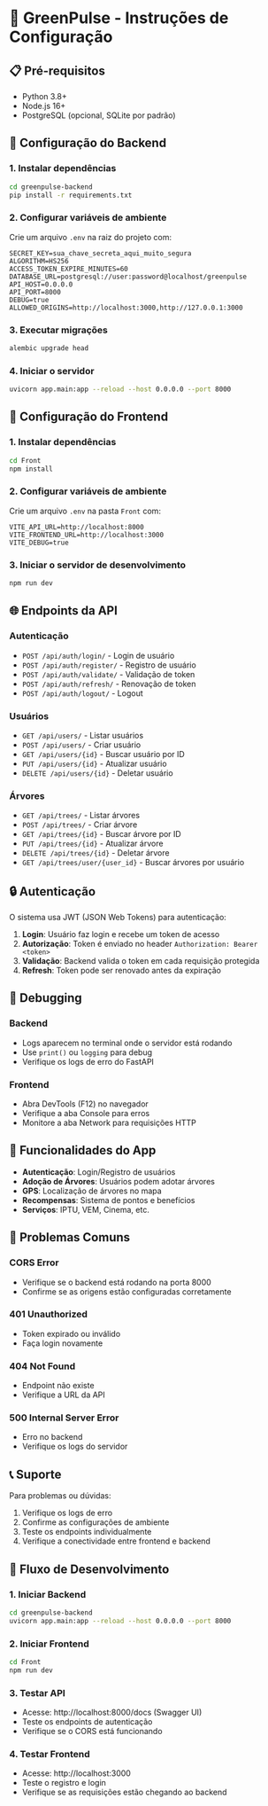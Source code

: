 # 🚀 GreenPulse - Instruções de Configuração

## 📋 Pré-requisitos

- Python 3.8+
- Node.js 16+
- PostgreSQL (opcional, SQLite por padrão)

## 🔧 Configuração do Backend

### 1. Instalar dependências
```bash
cd greenpulse-backend
pip install -r requirements.txt
```

### 2. Configurar variáveis de ambiente
Crie um arquivo `.env` na raiz do projeto com:
```env
SECRET_KEY=sua_chave_secreta_aqui_muito_segura
ALGORITHM=HS256
ACCESS_TOKEN_EXPIRE_MINUTES=60
DATABASE_URL=postgresql://user:password@localhost/greenpulse
API_HOST=0.0.0.0
API_PORT=8000
DEBUG=true
ALLOWED_ORIGINS=http://localhost:3000,http://127.0.0.1:3000
```

### 3. Executar migrações
```bash
alembic upgrade head
```

### 4. Iniciar o servidor
```bash
uvicorn app.main:app --reload --host 0.0.0.0 --port 8000
```

## 🎨 Configuração do Frontend

### 1. Instalar dependências
```bash
cd Front
npm install
```

### 2. Configurar variáveis de ambiente
Crie um arquivo `.env` na pasta `Front` com:
```env
VITE_API_URL=http://localhost:8000
VITE_FRONTEND_URL=http://localhost:3000
VITE_DEBUG=true
```

### 3. Iniciar o servidor de desenvolvimento
```bash
npm run dev
```

## 🌐 Endpoints da API

### Autenticação
- `POST /api/auth/login/` - Login de usuário
- `POST /api/auth/register/` - Registro de usuário
- `POST /api/auth/validate/` - Validação de token
- `POST /api/auth/refresh/` - Renovação de token
- `POST /api/auth/logout/` - Logout

### Usuários
- `GET /api/users/` - Listar usuários
- `POST /api/users/` - Criar usuário
- `GET /api/users/{id}` - Buscar usuário por ID
- `PUT /api/users/{id}` - Atualizar usuário
- `DELETE /api/users/{id}` - Deletar usuário

### Árvores
- `GET /api/trees/` - Listar árvores
- `POST /api/trees/` - Criar árvore
- `GET /api/trees/{id}` - Buscar árvore por ID
- `PUT /api/trees/{id}` - Atualizar árvore
- `DELETE /api/trees/{id}` - Deletar árvore
- `GET /api/trees/user/{user_id}` - Buscar árvores por usuário

## 🔒 Autenticação

O sistema usa JWT (JSON Web Tokens) para autenticação:

1. **Login**: Usuário faz login e recebe um token de acesso
2. **Autorização**: Token é enviado no header `Authorization: Bearer <token>`
3. **Validação**: Backend valida o token em cada requisição protegida
4. **Refresh**: Token pode ser renovado antes da expiração

## 🐛 Debugging

### Backend
- Logs aparecem no terminal onde o servidor está rodando
- Use `print()` ou `logging` para debug
- Verifique os logs de erro do FastAPI

### Frontend
- Abra DevTools (F12) no navegador
- Verifique a aba Console para erros
- Monitore a aba Network para requisições HTTP

## 📱 Funcionalidades do App

- **Autenticação**: Login/Registro de usuários
- **Adoção de Árvores**: Usuários podem adotar árvores
- **GPS**: Localização de árvores no mapa
- **Recompensas**: Sistema de pontos e benefícios
- **Serviços**: IPTU, VEM, Cinema, etc.

## 🚨 Problemas Comuns

### CORS Error
- Verifique se o backend está rodando na porta 8000
- Confirme se as origens estão configuradas corretamente

### 401 Unauthorized
- Token expirado ou inválido
- Faça login novamente

### 404 Not Found
- Endpoint não existe
- Verifique a URL da API

### 500 Internal Server Error
- Erro no backend
- Verifique os logs do servidor

## 📞 Suporte

Para problemas ou dúvidas:
1. Verifique os logs de erro
2. Confirme as configurações de ambiente
3. Teste os endpoints individualmente
4. Verifique a conectividade entre frontend e backend

## 🔄 Fluxo de Desenvolvimento

### 1. Iniciar Backend
```bash
cd greenpulse-backend
uvicorn app.main:app --reload --host 0.0.0.0 --port 8000
```

### 2. Iniciar Frontend
```bash
cd Front
npm run dev
```

### 3. Testar API
- Acesse: http://localhost:8000/docs (Swagger UI)
- Teste os endpoints de autenticação
- Verifique se o CORS está funcionando

### 4. Testar Frontend
- Acesse: http://localhost:3000
- Teste o registro e login
- Verifique se as requisições estão chegando ao backend
